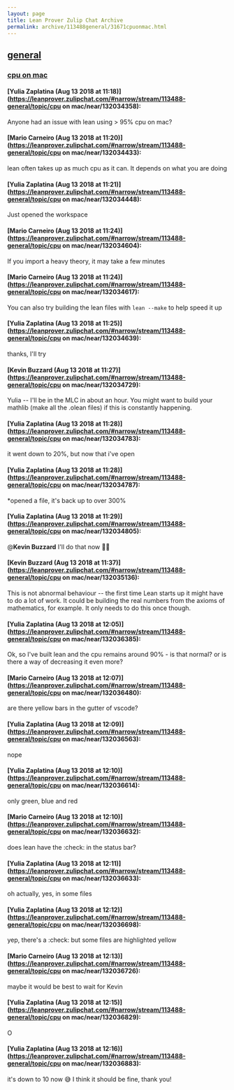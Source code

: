 ```yaml
---
layout: page
title: Lean Prover Zulip Chat Archive 
permalink: archive/113488general/31671cpuonmac.html
---
```


## [general](index.html)
### [cpu on mac](31671cpuonmac.html)

#### [Yulia Zaplatina (Aug 13 2018 at 11:18)](https://leanprover.zulipchat.com/#narrow/stream/113488-general/topic/cpu on mac/near/132034358):
Anyone had an issue with lean using > 95% cpu on mac?

#### [Mario Carneiro (Aug 13 2018 at 11:20)](https://leanprover.zulipchat.com/#narrow/stream/113488-general/topic/cpu on mac/near/132034433):
lean often takes up as much cpu as it can. It depends on what you are doing

#### [Yulia Zaplatina (Aug 13 2018 at 11:21)](https://leanprover.zulipchat.com/#narrow/stream/113488-general/topic/cpu on mac/near/132034448):
Just opened the workspace

#### [Mario Carneiro (Aug 13 2018 at 11:24)](https://leanprover.zulipchat.com/#narrow/stream/113488-general/topic/cpu on mac/near/132034604):
If you import a heavy theory, it may take a few minutes

#### [Mario Carneiro (Aug 13 2018 at 11:24)](https://leanprover.zulipchat.com/#narrow/stream/113488-general/topic/cpu on mac/near/132034617):
You can also try building the lean files with `lean --make` to help speed it up

#### [Yulia Zaplatina (Aug 13 2018 at 11:25)](https://leanprover.zulipchat.com/#narrow/stream/113488-general/topic/cpu on mac/near/132034639):
thanks, I'll try

#### [Kevin Buzzard (Aug 13 2018 at 11:27)](https://leanprover.zulipchat.com/#narrow/stream/113488-general/topic/cpu on mac/near/132034729):
Yulia -- I'll be in the MLC in about an hour. You might want to build your mathlib (make all the .olean files) if this is constantly happening.

#### [Yulia Zaplatina (Aug 13 2018 at 11:28)](https://leanprover.zulipchat.com/#narrow/stream/113488-general/topic/cpu on mac/near/132034783):
it went down to 20%, but now that i've open

#### [Yulia Zaplatina (Aug 13 2018 at 11:28)](https://leanprover.zulipchat.com/#narrow/stream/113488-general/topic/cpu on mac/near/132034787):
*opened a file, it's back up to over 300%

#### [Yulia Zaplatina (Aug 13 2018 at 11:29)](https://leanprover.zulipchat.com/#narrow/stream/113488-general/topic/cpu on mac/near/132034805):
@**Kevin Buzzard** I'll do that now 👍🏼

#### [Kevin Buzzard (Aug 13 2018 at 11:37)](https://leanprover.zulipchat.com/#narrow/stream/113488-general/topic/cpu on mac/near/132035136):
This is not abnormal behaviour -- the first time Lean starts up it might have to do a lot of work. It could be building the real numbers from the axioms of mathematics, for example. It only needs to do this once though.

#### [Yulia Zaplatina (Aug 13 2018 at 12:05)](https://leanprover.zulipchat.com/#narrow/stream/113488-general/topic/cpu on mac/near/132036385):
Ok, so I've built lean and the cpu remains around 90% - is that normal? or is there a way of decreasing it even more?

#### [Mario Carneiro (Aug 13 2018 at 12:07)](https://leanprover.zulipchat.com/#narrow/stream/113488-general/topic/cpu on mac/near/132036480):
are there yellow bars in the gutter of vscode?

#### [Yulia Zaplatina (Aug 13 2018 at 12:09)](https://leanprover.zulipchat.com/#narrow/stream/113488-general/topic/cpu on mac/near/132036563):
nope

#### [Yulia Zaplatina (Aug 13 2018 at 12:10)](https://leanprover.zulipchat.com/#narrow/stream/113488-general/topic/cpu on mac/near/132036614):
only green, blue and red

#### [Mario Carneiro (Aug 13 2018 at 12:10)](https://leanprover.zulipchat.com/#narrow/stream/113488-general/topic/cpu on mac/near/132036632):
does lean have the :check: in the status bar?

#### [Yulia Zaplatina (Aug 13 2018 at 12:11)](https://leanprover.zulipchat.com/#narrow/stream/113488-general/topic/cpu on mac/near/132036633):
oh actually, yes, in some files

#### [Yulia Zaplatina (Aug 13 2018 at 12:12)](https://leanprover.zulipchat.com/#narrow/stream/113488-general/topic/cpu on mac/near/132036698):
yep, there's a :check: but some files are highlighted yellow

#### [Mario Carneiro (Aug 13 2018 at 12:13)](https://leanprover.zulipchat.com/#narrow/stream/113488-general/topic/cpu on mac/near/132036726):
maybe it would be best to wait for Kevin

#### [Yulia Zaplatina (Aug 13 2018 at 12:15)](https://leanprover.zulipchat.com/#narrow/stream/113488-general/topic/cpu on mac/near/132036829):
O

#### [Yulia Zaplatina (Aug 13 2018 at 12:16)](https://leanprover.zulipchat.com/#narrow/stream/113488-general/topic/cpu on mac/near/132036883):
it's down to 10 now :sweat_smile: I think it should be fine, thank you!

